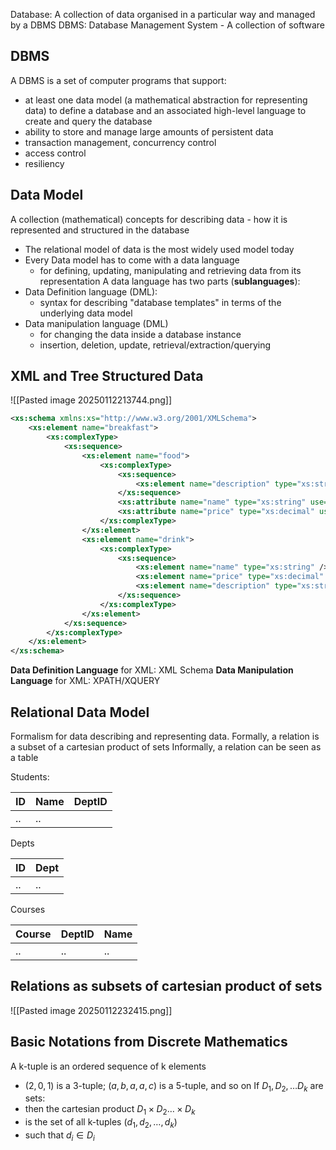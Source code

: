 Database: A collection of data organised in a particular way and managed by a DBMS
DBMS: Database Management System - A collection of software

## DBMS
A DBMS is a set of computer programs that support:
- at least one data model (a mathematical abstraction for representing data) to define a database and an associated high-level language to create and query the database
- ability to store and manage large amounts of persistent data
- transaction management, concurrency control
- access control
- resiliency
## Data Model
A collection (mathematical) concepts for describing data - how it is represented and structured in the database
- The relational model of data is the most widely used model today
- Every Data model has to come with a data language
	- for defining, updating, manipulating and retrieving data from its representation
A data language has two parts (**sublanguages**):
- Data Definition language (DML):
	- syntax for describing "database templates" in terms of the underlying data model
- Data manipulation language (DML)
	- for changing the data inside a database instance
	- insertion, deletion, update, retrieval/extraction/querying
## XML and Tree Structured Data
![[Pasted image 20250112213744.png]]
```xml
<xs:schema xmlns:xs="http://www.w3.org/2001/XMLSchema"> 
	<xs:element name="breakfast">
		<xs:complexType>
			<xs:sequence>
				<xs:element name="food">
					<xs:complexType>
						<xs:sequence>
							<xs:element name="description" type="xs:string" /> 
						</xs:sequence>
						<xs:attribute name="name" type="xs:string" use="required" /> 
						<xs:attribute name="price" type="xs:decimal" use="required" /> 
					</xs:complexType>
				</xs:element>
				<xs:element name="drink">
					<xs:complexType>
						<xs:sequence>
							<xs:element name="name" type="xs:string" />
							<xs:element name="price" type="xs:decimal" />
							<xs:element name="description" type="xs:string" />
						</xs:sequence>
					</xs:complexType>
				</xs:element>
			</xs:sequence>
		</xs:complexType>
	</xs:element>
</xs:schema>
```

**Data Definition Language** for XML: XML Schema
**Data Manipulation Language** for XML: XPATH/XQUERY

## Relational Data Model
Formalism for data describing and representing data.
Formally, a relation is a subset of a cartesian product of sets
Informally, a relation can be seen as a table

Students:

| ID  | Name | DeptID |
| --- | ---- | ------ |
| ..  | ..   |        |
Depts

| ID  | Dept |
| --- | ---- |
| ..  | ..   |
Courses

| Course | DeptID | Name |
| ------ | ------ | ---- |
| ..     | ..     | ..   |
## Relations as subsets of cartesian product of sets
![[Pasted image 20250112232415.png]]


## Basic Notations from Discrete Mathematics
A k-tuple is an ordered sequence of k elements
- $(2,0,1)$ is a 3-tuple; $(a,b,a,a,c)$ is a 5-tuple, and so on
If $D_{1},D_{2},\dots D_{k}$ are sets:
- then the cartesian product $D_{1} \times D_{2} \dots \times D_{k}$
- is the set of all k-tuples $(d_{1},d_{2},\dots, d_{k})$
- such that $d_{i} \in D_{i}$